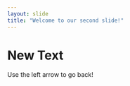 ```yaml
---
layout: slide
title: "Welcome to our second slide!"
---
```

<h1>New Text</h1>
Use the left arrow to go back!

